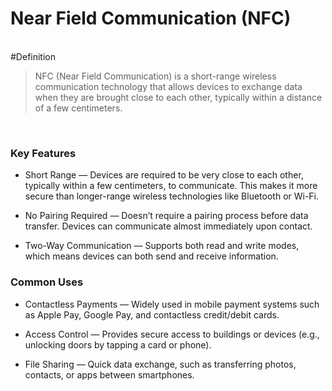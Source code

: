 # Near Field Communication (NFC)

<br> #Definition

> NFC (Near Field Communication) is a short-range wireless communication technology that allows devices to exchange data when they are brought close to each other, typically within a distance of a few centimeters.

<br>

### Key Features

- <span>Short Range</span> — Devices are required to be very close to each other, typically within a few centimeters, to communicate. This makes it more secure than longer-range wireless technologies like Bluetooth or Wi-Fi.
  
- <span>No Pairing Required</span> — Doesn’t require a pairing process before data transfer. Devices can communicate almost immediately upon contact.

- <span>Two-Way Communication</span> — Supports both read and write modes, which means devices can both send and receive information.

### Common Uses

- <span>Contactless Payments</span> — Widely used in mobile payment systems such as Apple Pay, Google Pay, and contactless credit/debit cards.

- <span>Access Control</span> — Provides secure access to buildings or devices (e.g., unlocking doors by tapping a card or phone).

- <span>File Sharing</span> — Quick data exchange, such as transferring photos, contacts, or apps between smartphones.


